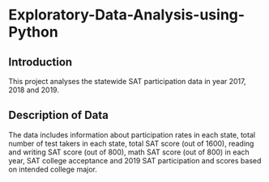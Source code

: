 # Exploratory-Data-Analysis-using-Python
## Introduction
This project analyses the statewide SAT participation data in year 2017, 2018 and 2019.
## Description of Data
The data includes information about participation rates in each state, total number of test takers in each state, total SAT score (out of 1600), reading and writing SAT score (out of 800), math SAT score (out of 800) in each year, SAT college acceptance and 2019 SAT participation and scores based on intended college major. 

